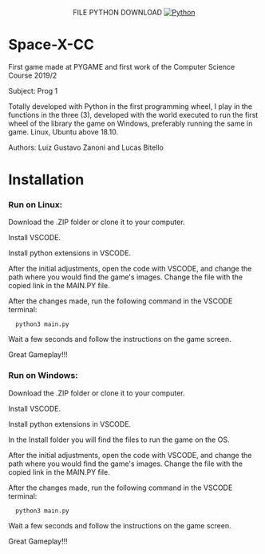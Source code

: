 <div align="center">

FILE PYTHON DOWNLOAD
[![Python](https://img.shields.io/badge/Python-3776AB?style=for-the-badge&logo=python&logoColor=white)](https://www.python.org/downloads/)


<div align="left">

# Space-X-CC

First game made at PYGAME and first work of the Computer Science Course 2019/2

Subject: Prog 1

Totally developed with Python in the first programming wheel, I play in the functions in the three (3), developed with the world executed to run the first wheel of the library the game on Windows, preferably running the same in game. Linux, Ubuntu above 18.10.

Authors: Luiz Gustavo Zanoni and Lucas Bitello

# Installation

### Run on Linux:

Download the .ZIP folder or clone it to your computer.

Install VSCODE.

Install python extensions in VSCODE.

After the initial adjustments, open the code with VSCODE, and change the path where you would find the game's images.
Change the file with the copied link in the MAIN.PY file.

After the changes made, run the following command in the VSCODE terminal:

```
  python3 main.py
```
Wait a few seconds and follow the instructions on the game screen.

Great Gameplay!!!

### Run on Windows:

Download the .ZIP folder or clone it to your computer.

Install VSCODE.

Install python extensions in VSCODE.

In the Install folder you will find the files to run the game on the OS.

After the initial adjustments, open the code with VSCODE, and change the path where you would find the game's images.
Change the file with the copied link in the MAIN.PY file.

After the changes made, run the following command in the VSCODE terminal:

```
  python3 main.py
```
Wait a few seconds and follow the instructions on the game screen.

Great Gameplay!!!
